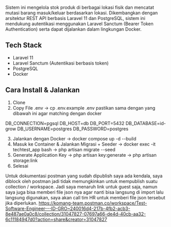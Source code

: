 Sistem ini mengelola stok produk di berbagai lokasi fisik dan mencatat mutasi barang masuk/keluar berdasarkan lokasi. Dikembangkan dengan arsitektur REST API berbasis Laravel 11 dan PostgreSQL, sistem ini mendukung autentikasi menggunakan Laravel Sanctum (Bearer Token Authentication) serta dapat dijalankan dalam lingkungan Docker.

## Tech Stack

- Laravel 11
- Laravel Sanctum (Autentikasi berbasis token)
- PostgreSQL
- Docker

## Cara Install & Jalankan

1. Clone
2. Copy File .env -> cp .env.example .env
  pastikan sama dengan yang dibawah ini agar matching dengan docker

DB_CONNECTION=pgsql
DB_HOST=db
DB_PORT=5432
DB_DATABASE=id-grow
DB_USERNAME=postgres
DB_PASSWORD=postgres

3. Jalankan dengan Docker ->  docker compose up -d --build
4. Masuk ke Container & Jalankan Migrasi + Seeder -> docker exec -it techtest_app bash -> php artisan migrate --seed
5. Generate Application Key -> php artisan key:generate -> php artisan storage:link
6. Selesai

Untuk dokumentasi postman yang sudah dipublish saya ada kendala, saya diblock oleh postman jadi tidak memungkinkan untuk mempublish suatu collection / workspace. Jadi saya menaruh link untuk guest saja, namun saya juga bisa memberi file json nya agar nanti bisa langsung di import lalu langsung digunakan, saya akan call tim HR untuk memberi file json tersebut jika diperlukan.
https://komang-team.postman.co/workspace/Test-Software-Engineer---ID-GRO~240016d4-217b-4fb2-acb3-8e487ae0a0c8/collection/31047827-07697a66-de4d-40cb-aa32-6c11184947d0?action=share&creator=31047827
